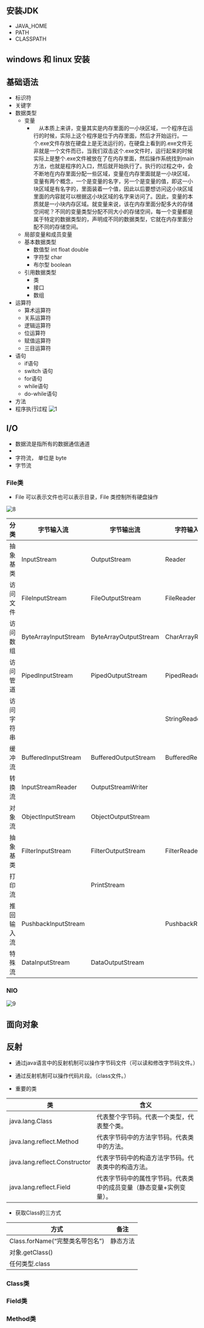 
## 安装JDK
+ JAVA_HOME
+ PATH
+ CLASSPATH

## windows 和 linux 安装


## 基础语法
+ 标识符
+ 关键字
+ 数据类型
  + 变量
    + 　从本质上来讲，变量其实是内存里面的一小块区域，一个程序在运行的时候，实际上这个程序是位于内存里面，然后才开始运行。一个.exe文件存放在硬盘上是无法运行的，在硬盘上看到的.exe文件无非就是一个文件而已，当我们双击这个.exe文件时，运行起来的时候实际上是整个.exe文件被放在了在内存里面，然后操作系统找到main方法，也就是程序的入口，然后就开始执行了。执行的过程之中，会不断地在内存里面分配一些区域，变量在内存里面就是一小块区域，变量有两个概念，一个是变量的名字，另一个是变量的值，即这一小块区域是有名字的，里面装着一个值，因此以后要想访问这小块区域里面的内容就可以根据这小块区域的名字来访问了。因此，变量的本质就是一小块内存区域。就变量来说，该在内存里面分配多大的存储空间呢？不同的变量类型分配不同大小的存储空间，每一个变量都是属于特定的数据类型的，声明成不同的数据类型，它就在内存里面分配不同的存储空间。
  + 局部变量和成员变量
  + 基本数据类型
    + 数值型 int float double 
    + 字符型 char 
    + 布尔型 boolean
  + 引用数据类型
    + 类
    + 接口
    + 数组
+ 运算符
  + 算术运算符
  + 关系运算符
  + 逻辑运算符
  + 位运算符
  + 赋值运算符
  + 三目运算符
+ 语句
  + if语句
  + switch 语句
  + for语句
  + while语句
  + do-while语句
+ 方法
+ 程序执行过程
  ![1](./img/1.png )


## I/O
+ 数据流是指所有的数据通信通道
+ 
+ 字符流， 单位是 byte
+ 字节流

### File类
+ File 可以表示文件也可以表示目录，File 类控制所有硬盘操作


![8](./img/8.png )


| 分类     | 字节输入流                 | 字节输出流                  | 字符输入流            | 字符输出流            |
|--------|-----------------------|------------------------|------------------|------------------|
| 抽象基类   | InputStream           | OutputStream           | Reader           | Writer           |
| 访问文件   | 	FileInputStream      | 	FileOutputStream      | 	FileReader      | 	FileWriter      |
| 访问数组   | 	ByteArrayInputStream | 	ByteArrayOutputStream | 	CharArrayReader | 	CharArrayWriter |
| 访问管道   | 	PipedInputStream     | 	PipedOutputStream     | 	PipedReader     | 	PipedWriter     |
| 访问字符串  | 	                     |                        | 	 	StringReader  | 	StringWriter    |
| 缓冲流    | 	BufferedInputStream  | 	BufferedOutputStream  | 	BufferedReader  | 	BufferedWriter  |
| 转换流	   | 	 	InputStreamReader	 | OutputStreamWriter     |                  |                  |
| 对象流	   | ObjectInputStream     | 	ObjectOutputStream	   |||	 
| 抽象基类	  | FilterInputStream     | 	FilterOutputStream	   | FilterReader     | 	FilterWriter    |
| 打印流	   |                       | 	PrintStream	          |                  | 	PrintWriter     |
| 推回输入流	 | PushbackInputStream	  |                        | 	PushbackReader	 |                  |
| 特殊流	   | DataInputStream       | 	DataOutputStream      |||


### NIO

![9](./img/9.png )


## 面向对象


## 反射
+ 通过java语言中的反射机制可以操作字节码文件（可以读和修改字节码文件。）
+ 通过反射机制可以操作代码片段。（class文件。）

+ 重要的类

| 类                             | 	含义                                 | 
|-------------------------------|-------------------------------------|
| java.lang.Class               | 	代表整个字节码。代表一个类型，代表整个类。              | 
| java.lang.reflect.Method      | 	代表字节码中的方法字节码。代表类中的方法。              | 
| java.lang.reflect.Constructor | 	代表字节码中的构造方法字节码。代表类中的构造方法。          | 
| java.lang.reflect.Field       | 	代表字节码中的属性字节码。代表类中的成员变量（静态变量+实例变量）。 | 


+ 获取Class的三方式

|方式 |	备注 |
|  ----  | ----  |
|Class.forName(“完整类名带包名”) |	静态方法 |
|对象.getClass() |
|任何类型.class	 |


### Class类

### Field类

### Method类